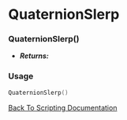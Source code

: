 # QuaternionSlerp

### QuaternionSlerp()
- ***Returns:*** 

### Usage

```Lua
QuaternionSlerp()
```


[Back To Scripting Documentation](../README.md)
